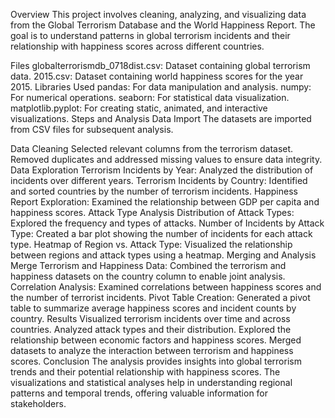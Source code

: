 Overview
This project involves cleaning, analyzing, and visualizing data from the Global Terrorism Database and the World Happiness Report. The goal is to understand patterns in global terrorism incidents and their relationship with happiness scores across different countries.

Files
globalterrorismdb_0718dist.csv: Dataset containing global terrorism data.
2015.csv: Dataset containing world happiness scores for the year 2015.
Libraries Used
pandas: For data manipulation and analysis.
numpy: For numerical operations.
seaborn: For statistical data visualization.
matplotlib.pyplot: For creating static, animated, and interactive visualizations.
Steps and Analysis
Data Import
The datasets are imported from CSV files for subsequent analysis.

Data Cleaning
Selected relevant columns from the terrorism dataset.
Removed duplicates and addressed missing values to ensure data integrity.
Data Exploration
Terrorism Incidents by Year: Analyzed the distribution of incidents over different years.
Terrorism Incidents by Country: Identified and sorted countries by the number of terrorism incidents.
Happiness Report Exploration: Examined the relationship between GDP per capita and happiness scores.
Attack Type Analysis
Distribution of Attack Types: Explored the frequency and types of attacks.
Number of Incidents by Attack Type: Created a bar plot showing the number of incidents for each attack type.
Heatmap of Region vs. Attack Type: Visualized the relationship between regions and attack types using a heatmap.
Merging and Analysis
Merge Terrorism and Happiness Data: Combined the terrorism and happiness datasets on the country column to enable joint analysis.
Correlation Analysis: Examined correlations between happiness scores and the number of terrorist incidents.
Pivot Table Creation: Generated a pivot table to summarize average happiness scores and incident counts by country.
Results
Visualized terrorism incidents over time and across countries.
Analyzed attack types and their distribution.
Explored the relationship between economic factors and happiness scores.
Merged datasets to analyze the interaction between terrorism and happiness scores.
Conclusion
The analysis provides insights into global terrorism trends and their potential relationship with happiness scores. The visualizations and statistical analyses help in understanding regional patterns and temporal trends, offering valuable information for stakeholders.
